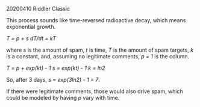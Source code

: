 20200410 Riddler Classic

This process sounds like time-reversed radioactive decay, which
means exponential growth.

_T = p + s_
_dT/dt = kT_

where _s_ is the amount of spam, _t_ is time, _T_ is the amount of
spam targets, _k_ is a constant, and, assuming no legitimate comments,
_p = 1_ is the column.

_T = p + exp(kt) - 1_
_s = exp(kt) - 1_
_k = ln2_

So, after 3 days, _s = exp(3ln2) - 1 = 7_.

If there were legitimate comments, those would also drive spam,
which could be modeled by having _p_ vary with time.
